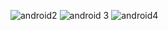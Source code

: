 

![android2](https://github.com/emreal4390/NavigationComponentKullanimi/assets/96690772/683090df-c84a-493a-b106-f294a2d27a06)
![android 3](https://github.com/emreal4390/NavigationComponentKullanimi/assets/96690772/5f6335ac-77cd-48d2-b2c1-098c7895b715)
![android4](https://github.com/emreal4390/NavigationComponentKullanimi/assets/96690772/d87caa58-82b1-4d43-8b07-ee74a253aaa2)

